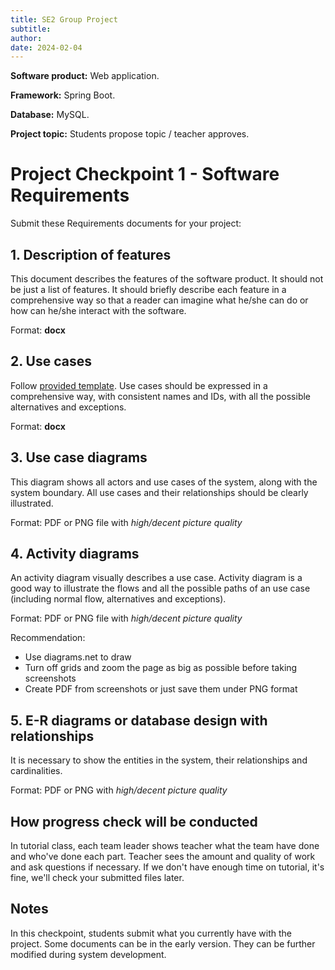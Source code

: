 ```yaml
---
title: SE2 Group Project
subtitle: 
author: 
date: 2024-02-04
---
```


**Software product:** Web application.

**Framework:** Spring Boot.

**Database:** MySQL.

**Project topic:** Students propose topic / teacher approves.

# Project Checkpoint 1 - Software Requirements

Submit these Requirements documents for your project:

## 1. Description of features

This document describes the features of the software product. It should not be just a list of features. It should briefly describe each feature in a comprehensive way so that a reader can imagine what he/she can do or how can he/she interact with the software.

Format: **docx**

## 2. Use cases

Follow [provided template](https://lms.fit.hanu.vn/pluginfile.php/21986/mod_assign/intro/Use%20Case%20Template.docx). Use cases should be expressed in a comprehensive way, with consistent names and IDs, with all the possible alternatives and exceptions.

Format: **docx**

## 3. Use case diagrams

This diagram shows all actors and use cases of the system, along with the system boundary. All use cases and their relationships should be clearly illustrated.

Format: PDF or PNG file with *high/decent picture quality*

## 4. Activity diagrams

An activity diagram visually describes a use case. Activity diagram is a good way to illustrate the flows and all the possible paths of an use case (including normal flow, alternatives and exceptions).

Format: PDF or PNG file with *high/decent picture quality*

Recommendation:

- Use diagrams.net to draw
- Turn off grids and zoom the page as big as possible before taking screenshots
- Create PDF from screenshots or just save them under PNG format

## 5. E-R diagrams or database design with relationships

It is necessary to show the entities in the system, their relationships and cardinalities.

Format: PDF or PNG with *high/decent picture quality*

## How progress check will be conducted

In tutorial class, each team leader shows teacher what the team have done and who've done each part. Teacher sees the amount and quality of work and ask questions if necessary. If we don't have enough time on tutorial, it's fine, we'll check your submitted files later.

## Notes

In this checkpoint, students submit what you currently have with the project. Some documents can be in the early version. They can be further modified during system development.
